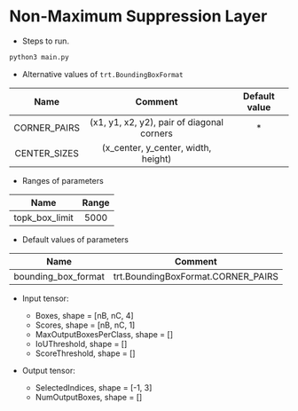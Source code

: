 # Non-Maximum Suppression Layer

+ Steps to run.

```bash
python3 main.py
```

+ Alternative values of `trt.BoundingBoxFormat`

| Name |                Comment                 | Default value|
| :-------------------: | :----------------------------------------: | :-: |
|     CORNER_PAIRS      | (x1, y1, x2, y2), pair of diagonal corners | *  |
|     CENTER_SIZES      |    (x_center, y_center, width, height)     | |

+ Ranges of parameters

|         Name         |     Range     |
| :------------------: | :-----------: |
| topk_box_limit | 5000 |

+ Default values of parameters

|     Name     |      Comment       |
| :----------: | :----------------: |
|  bounding_box_format  |       trt.BoundingBoxFormat.CORNER_PAIRS        |

+ Input tensor:
  + Boxes, shape = \[nB, nC, 4\]
  + Scores, shape = \[nB, nC, 1\]
  + MaxOutputBoxesPerClass, shape = \[\]
  + IoUThreshold, shape = \[\]
  + ScoreThreshold, shape = \[\]

+ Output tensor:
  + SelectedIndices, shape = \[-1, 3\]
  + NumOutputBoxes, shape = \[\]
